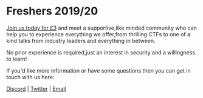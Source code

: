 # Freshers 2019/20

[Join us today for £3](https://www.liverpoolguild.org/groups/cyber-security) and meet a supportive,like minded community who can help you to experience everything we offer,from thrilling CTFs to one of a kind talks from industry leaders and everything in between.

No prior experience is required,just an interest in security and a willingness to learn!

If you'd like more information or have some questions then you can get in touch with us here:

[Discord](https://www.invite.gg/cybersoc) |
[Twitter](https://twitter.com/CyberSocUoL) |
[Email](mailto:cybersecurity@society.liverpoolguild.org)

